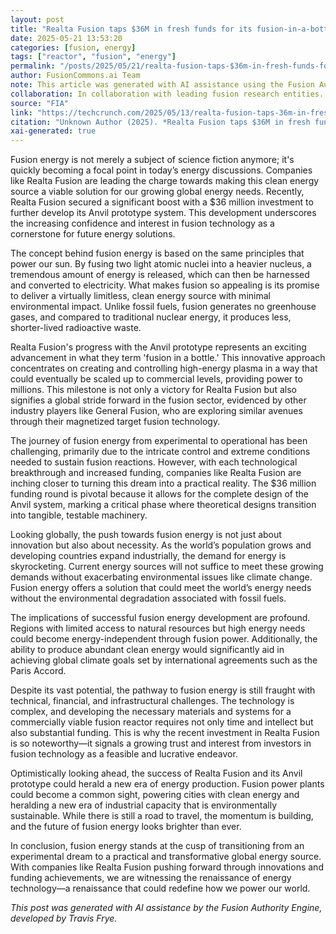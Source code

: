 ```yaml
---
layout: post
title: "Realta Fusion taps $36M in fresh funds for its fusion-in-a-bottle reactor"
date: 2025-05-21 13:53:20
categories: [fusion, energy]
tags: ["reactor", "fusion", "energy"]
permalink: "/posts/2025/05/21/realta-fusion-taps-$36m-in-fresh-funds-for-its-fusion-in-a-bottle-reactor/"
author: FusionCommons.ai Team
note: This article was generated with AI assistance using the Fusion Authority Engine, developed by Travis Frye.
collaboration: In collaboration with leading fusion research entities.
source: "FIA"
link: "https://techcrunch.com/2025/05/13/realta-fusion-taps-36m-in-fresh-funds-for-its-fusion-in-a-bottle-reactor/?utm_campaign=social&utm_source=X&utm_medium=organic#new_tab&utm_source=rss&utm_medium=rss&utm_campaign=realta-fusion-taps-36m-in-fresh-funds-for-its-fusion-in-a-bottle-reactor"
citation: "Unknown Author (2025). *Realta Fusion taps $36M in fresh funds for its fusion-in-a-bottle reactor*. FIA."
xai-generated: true
---
```


Fusion energy is not merely a subject of science fiction anymore; it's quickly becoming a focal point in today’s energy discussions. Companies like Realta Fusion are leading the charge towards making this clean energy source a viable solution for our growing global energy needs. Recently, Realta Fusion secured a significant boost with a $36 million investment to further develop its Anvil prototype system. This development underscores the increasing confidence and interest in fusion technology as a cornerstone for future energy solutions.

The concept behind fusion energy is based on the same principles that power our sun. By fusing two light atomic nuclei into a heavier nucleus, a tremendous amount of energy is released, which can then be harnessed and converted to electricity. What makes fusion so appealing is its promise to deliver a virtually limitless, clean energy source with minimal environmental impact. Unlike fossil fuels, fusion generates no greenhouse gases, and compared to traditional nuclear energy, it produces less, shorter-lived radioactive waste.

Realta Fusion's progress with the Anvil prototype represents an exciting advancement in what they term 'fusion in a bottle.' This innovative approach concentrates on creating and controlling high-energy plasma in a way that could eventually be scaled up to commercial levels, providing power to millions. This milestone is not only a victory for Realta Fusion but also signifies a global stride forward in the fusion sector, evidenced by other industry players like General Fusion, who are exploring similar avenues through their magnetized target fusion technology.

The journey of fusion energy from experimental to operational has been challenging, primarily due to the intricate control and extreme conditions needed to sustain fusion reactions. However, with each technological breakthrough and increased funding, companies like Realta Fusion are inching closer to turning this dream into a practical reality. The $36 million funding round is pivotal because it allows for the complete design of the Anvil system, marking a critical phase where theoretical designs transition into tangible, testable machinery.

Looking globally, the push towards fusion energy is not just about innovation but also about necessity. As the world’s population grows and developing countries expand industrially, the demand for energy is skyrocketing. Current energy sources will not suffice to meet these growing demands without exacerbating environmental issues like climate change. Fusion energy offers a solution that could meet the world’s energy needs without the environmental degradation associated with fossil fuels.

The implications of successful fusion energy development are profound. Regions with limited access to natural resources but high energy needs could become energy-independent through fusion power. Additionally, the ability to produce abundant clean energy would significantly aid in achieving global climate goals set by international agreements such as the Paris Accord.

Despite its vast potential, the pathway to fusion energy is still fraught with technical, financial, and infrastructural challenges. The technology is complex, and developing the necessary materials and systems for a commercially viable fusion reactor requires not only time and intellect but also substantial funding. This is why the recent investment in Realta Fusion is so noteworthy—it signals a growing trust and interest from investors in fusion technology as a feasible and lucrative endeavor.

Optimistically looking ahead, the success of Realta Fusion and its Anvil prototype could herald a new era of energy production. Fusion power plants could become a common sight, powering cities with clean energy and heralding a new era of industrial capacity that is environmentally sustainable. While there is still a road to travel, the momentum is building, and the future of fusion energy looks brighter than ever.

In conclusion, fusion energy stands at the cusp of transitioning from an experimental dream to a practical and transformative global energy source. With companies like Realta Fusion pushing forward through innovations and funding achievements, we are witnessing the renaissance of energy technology—a renaissance that could redefine how we power our world.

*This post was generated with AI assistance by the Fusion Authority Engine, developed by Travis Frye.*
